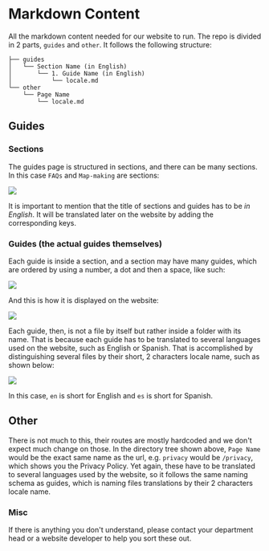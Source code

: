 # Markdown Content

All the markdown content needed for our website to run. The repo is divided in 2 parts, `guides` and `other`. It follows the following structure:

```
├── guides
│   └── Section Name (in English)
│       └── 1. Guide Name (in English)
│           └── locale.md
└── other
    └── Page Name
        └── locale.md
```

## Guides

### Sections
The guides page is structured in sections, and there can be many sections. In this case `FAQs` and `Map-making` are sections: 

![](https://i.imgur.com/JHgs00F.gif)

It is important to mention that the title of sections and guides has to be *in English*. It will be translated later on the website by adding the corresponding keys.

### Guides (the actual guides themselves)
Each guide is inside a section, and a section may have many guides, which are ordered by using a number, a dot and then a space, like such:

![](https://i.imgur.com/iprAG4u.png)

And this is how it is displayed on the website:

![](https://i.imgur.com/kE0MOV6.png)

Each guide, then, is not a file by itself but rather inside a folder with its name. That is because each guide has to be translated to several languages used on the website, such as English or Spanish. That is accomplished by distinguishing several files by their short, 2 characters locale name, such as shown below:

![](https://i.imgur.com/YbN5UaV.png)

In this case, `en` is short for English and `es` is short for Spanish.

## Other

There is not much to this, their routes are mostly hardcoded and we don't expect much change on those. In the directory tree shown above, `Page Name` would be the exact same name as the url, e.g. `privacy` would be `/privacy`, which shows you the Privacy Policy. Yet again, these have to be translated to several languages used by the website, so it follows the same naming schema as guides, which is naming files translations by their 2 characters locale name.

### Misc

If there is anything you don't understand, please contact your department head or a website developer to help you sort these out.
